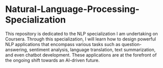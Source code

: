 # Natural-Language-Processing-Specialization

This repository is dedicated to the NLP specialization I am undertaking on Coursera. Through this specialization, I will learn how to design powerful NLP applications that encompass various tasks such as question-answering, sentiment analysis, language translation, text summarization, and even chatbot development. These applications are at the forefront of the ongoing shift towards an AI-driven future.
